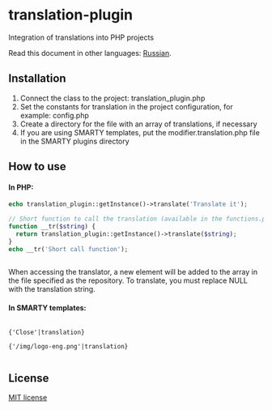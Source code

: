 # translation-plugin
Integration of translations into PHP projects

Read this document in other languages: [Russian](README-ru.md).

## Installation

1. Connect the class to the project: translation_plugin.php
2. Set the constants for translation in the project configuration, for example: config.php
3. Create a directory for the file with an array of translations, if necessary
4. If you are using SMARTY templates, put the modifier.translation.php file in the SMARTY plugins directory

## How to use

#### In PHP:

```php
echo translation_plugin::getInstance()->translate('Translate it');

// Short function to call the translation (available in the functions.php file)
function __tr($string) {
  return translation_plugin::getInstance()->translate($string);
}
echo __tr('Short call function');
 
```

When accessing the translator, a new element will be added to the array in the file specified as the repository.
To translate, you must replace NULL with the translation string.

#### In SMARTY templates:

```SMARTY

{'Close'|translation}

{'/img/logo-eng.png'|translation}
 
```

## License

<a href="http://opensource.org/licenses/mit-license.php" rel="nofollow">MIT license</a>
